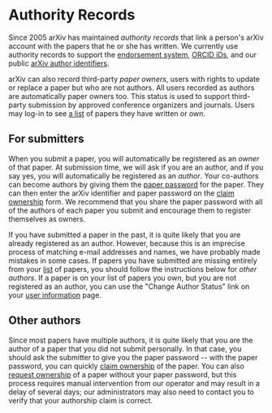 Authority Records
=================

Since 2005 arXiv has maintained *authority records* that link a person's
arXiv account with the papers that he or she has written. We currently
use authority records to support the [endorsement system](endorsement.md),
[ORCID iDs](orcid.md), and our public [arXiv author
identifiers](author_identifiers.md).

arXiv can also record third-party *paper owners*, users with rights to
update or replace a paper but who are not authors. All users recorded as
authors are automatically paper owners too. This status is used to
support third-party submission by approved conference organizers and
journals. Users may log-in to see [a list](http://arxiv.org/user/) of
papers they have written or own.

For submitters
--------------

When you submit a paper, you will automatically be registered as an
*owner* of that paper. At submission time, we will ask if you are an
author, and if you say yes, you will automatically be registered as an
*author*. Your co-authors can become authors by giving them the [paper
password](passwords.md) for the paper. They can then enter the arXiv
identifier and paper password on the [claim
ownership](http://arxiv.org/auth/need-paper-password.php) form. We
recommend that you share the paper password with all of the authors of
each paper you submit and encourage them to register themselves as
owners.

If you have submitted a paper in the past, it is quite likely that you
are already registered as an author. However, because this is an
imprecise process of matching e-mail addresses and names, we have
probably made mistakes in some cases. If papers you have submitted are
missing entirely from your [list](http://arxiv.org/user/) of papers, you
should follow the instructions below for *other authors*. If a paper is
on your list of papers you own, but you are not registered as an author,
you can use the "Change Author Status" link on your [user
information](http://arxiv.org/user/) page.

Other authors
-------------

Since most papers have multiple authors, it is quite likely that you are
the author of a paper that you did not submit personally. In that case,
you should ask the submitter to give you the paper password -- with the
paper password, you can quickly [claim
ownership](http://arxiv.org/auth/need-paper-password.php) of the paper.
You can also [request
ownership](http://arxiv.org/auth/request-ownership.php) of a paper
without your paper password, but this process requires manual
intervention from our operator and may result in a delay of several
days; our administrators may also need to contact you to verify that
your authorship claim is correct.

